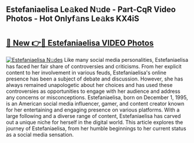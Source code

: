 ## Estefaniaelisa Le𝚊ked N𝚞de - Part-CqR Video Photos - Hot Onlyf𝚊ns Le𝚊ks KX4iS

# <h2><a href="http://ac10280.deff.icu/?id=Estefaniaelisa">🔗 New 👉🔴 Estefaniaelisa VIDEO Photos</a></h2>

[![Estefaniaelisa N𝚞des](https://i.imgur.com/rIISA9y.gif)](http://ac10280.deff.icu/?id=Estefaniaelisa)
Like many social media personalities, Estefaniaelisa has faced her fair share of controversies and criticisms. From her explicit content to her involvement in various feuds, Estefaniaelisa's online presence has been a subject of debate and discussion. However, she has always remained unapologetic about her choices and has used these controversies as opportunities to engage with her audience and address any concerns or misconceptions. Estefaniaelisa, born on December 1, 1995, is an American social media influencer, gamer, and content creator known for her entertaining and engaging presence on various platforms. With a large following and a diverse range of content, Estefaniaelisa has carved out a unique niche for herself in the digital world. This article explores the journey of Estefaniaelisa, from her humble beginnings to her current status as a social media sensation.
